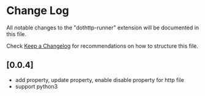 # Change Log

All notable changes to the "dothttp-runner" extension will be documented in this file.

Check [Keep a Changelog](http://keepachangelog.com/) for recommendations on how to structure this file.

## [0.0.4]

- add property, update property, enable disable property for http file
- support python3